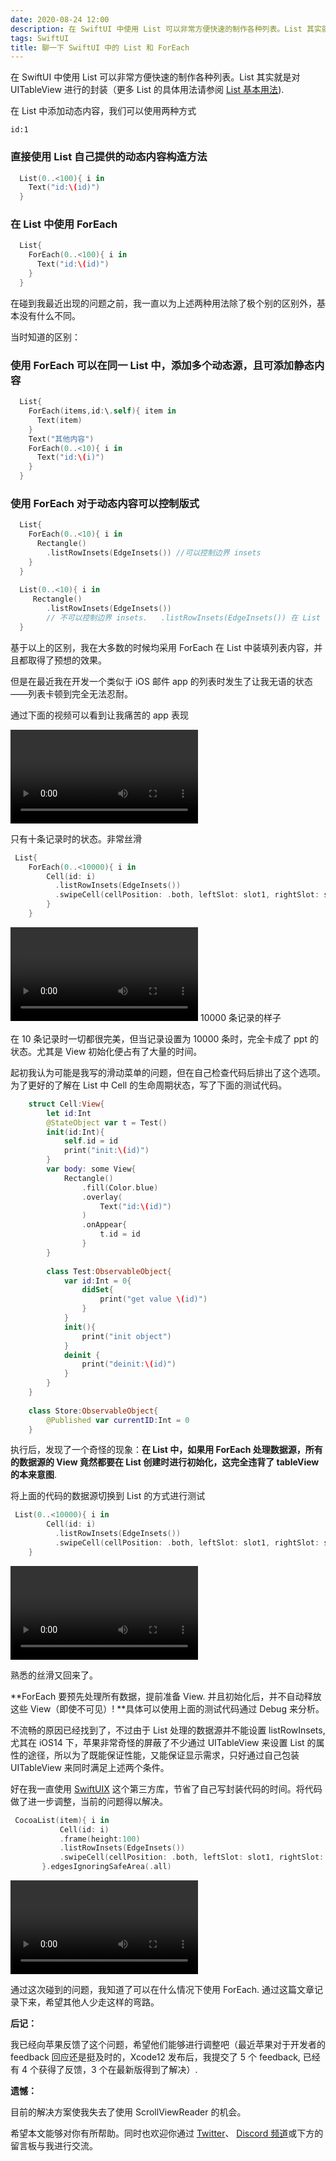 ```yaml
---
date: 2020-08-24 12:00
description: 在 SwiftUI 中使用 List 可以非常方便快速的制作各种列表。List 其实就是对 UITableView 进行的封装。
tags: SwiftUI
title: 聊一下 SwiftUI 中的 List 和 ForEach
---
```


在 SwiftUI 中使用 List 可以非常方便快速的制作各种列表。List 其实就是对 UITableView 进行的封装（更多 List 的具体用法请参阅 [List 基本用法](https://zhuanlan.zhihu.com/p/110749923)).

在 List 中添加动态内容，我们可以使用两种方式

```responser
id:1
```

### 直接使用 List 自己提供的动态内容构造方法 ###

```swift
  List(0..<100){ i in
    Text("id:\(id)")
  }
```

### 在 List 中使用 ForEach ###

```swift
  List{
    ForEach(0..<100){ i in
      Text("id:\(id)")
    }
  }
```

在碰到我最近出现的问题之前，我一直以为上述两种用法除了极个别的区别外，基本没有什么不同。

当时知道的区别：

### 使用 ForEach 可以在同一 List 中，添加多个动态源，且可添加静态内容 ###

```swift
  List{
    ForEach(items,id:\.self){ item in
      Text(item)
    }
    Text("其他内容")
    ForEach(0..<10){ i in
      Text("id:\(i)")
    }
  }
```

### 使用 ForEach 对于动态内容可以控制版式 ###

```swift
  List{
    ForEach(0..<10){ i in
      Rectangle()
        .listRowInsets(EdgeInsets()) //可以控制边界 insets
    }
  }
  
  List(0..<10){ i in
     Rectangle()
        .listRowInsets(EdgeInsets()) 
        // 不可以控制边界 insets.   .listRowInsets(EdgeInsets()) 在 List 中只对静态内容有效
  }
```

基于以上的区别，我在大多数的时候均采用 ForEach 在 List 中装填列表内容，并且都取得了预想的效果。

但是在最近我在开发一个类似于 iOS 邮件 app 的列表时发生了让我无语的状态——列表卡顿到完全无法忍耐。

通过下面的视频可以看到让我痛苦的 app 表现

<video src="https://cdn.fatbobman.com/swiftui-list-foreach-10ForEach.mp4" controls = "controls"></video>

只有十条记录时的状态。非常丝滑

```swift
 List{
    ForEach(0..<10000){ i in
        Cell(id: i)
          .listRowInsets(EdgeInsets())
          .swipeCell(cellPosition: .both, leftSlot: slot1, rightSlot: slot1)
        }
    }
```

<video src="https://cdn.fatbobman.com/swiftui-list-foreach-10000MyList.mp4" controls = "controls"></video>
10000 条记录的样子

在 10 条记录时一切都很完美，但当记录设置为 10000 条时，完全卡成了 ppt 的状态。尤其是 View 初始化便占有了大量的时间。

起初我认为可能是我写的滑动菜单的问题，但在自己检查代码后排出了这个选项。为了更好的了解在 List 中 Cell 的生命周期状态，写了下面的测试代码。

```swift
    struct Cell:View{
        let id:Int
        @StateObject var t = Test()
        init(id:Int){
            self.id = id
            print("init:\(id)")
        }
        var body: some View{
            Rectangle()
                .fill(Color.blue)
                .overlay(
                    Text("id:\(id)")
                )
                .onAppear{
                    t.id = id
                }
        }
        
        class Test:ObservableObject{
            var id:Int = 0{
                didSet{
                    print("get value \(id)")
                }
            }
            init(){
                print("init object")
            }
            deinit {
                print("deinit:\(id)")
            }
        }
    }
    
    class Store:ObservableObject{
        @Published var currentID:Int = 0
    }
```

执行后，发现了一个奇怪的现象：**在 List 中，如果用 ForEach 处理数据源，所有的数据源的 View 竟然都要在 List 创建时进行初始化，这完全违背了 tableView 的本来意图**.

将上面的代码的数据源切换到 List 的方式进行测试

```swift
 List(0..<10000){ i in
        Cell(id: i)
          .listRowInsets(EdgeInsets())
          .swipeCell(cellPosition: .both, leftSlot: slot1, rightSlot: slot1)
    }
```

<video src="https://cdn.fatbobman.com/swiftui-list-foreach-10000withoutForEach.mp4" controls = "controls"></video>

熟悉的丝滑又回来了。

**ForEach 要预先处理所有数据，提前准备 View. 并且初始化后，并不自动释放这些 View（即使不可见）! **具体可以使用上面的测试代码通过 Debug 来分析。

不流畅的原因已经找到了，不过由于 List 处理的数据源并不能设置 listRowInsets, 尤其在 iOS14 下，苹果非常奇怪的屏蔽了不少通过 UITableView 来设置 List 的属性的途径，所以为了既能保证性能，又能保证显示需求，只好通过自己包装 UITableView 来同时满足上述两个条件。

好在我一直使用 [SwiftUIX](https://github.com/SwiftUIX/SwiftUIX) 这个第三方库，节省了自己写封装代码的时间。将代码做了进一步调整，当前的问题得以解决。

```swift
 CocoaList(item){ i in
           Cell(id: i)
           .frame(height:100)
           .listRowInsets(EdgeInsets())
           .swipeCell(cellPosition: .both, leftSlot: slot1, rightSlot: slot1)
       }.edgesIgnoringSafeArea(.all)
```

<video src="https://cdn.fatbobman.com/swiftui-list-foreach-10000MyList.mp4" controls = "controls"></video>

通过这次碰到的问题，我知道了可以在什么情况下使用 ForEach. 通过这篇文章记录下来，希望其他人少走这样的弯路。

**后记：**

我已经向苹果反馈了这个问题，希望他们能够进行调整吧（最近苹果对于开发者的 feedback 回应还是挺及时的，Xcode12 发布后，我提交了 5 个 feedback, 已经有 4 个获得了反馈，3 个在最新版得到了解决）.

**遗憾：**

目前的解决方案使我失去了使用 ScrollViewReader 的机会。

希望本文能够对你有所帮助。同时也欢迎你通过 [Twitter](https://twitter.com/fatbobman)、 [Discord 频道](https://discord.gg/ApqXmy5pQJ)或下方的留言板与我进行交流。
